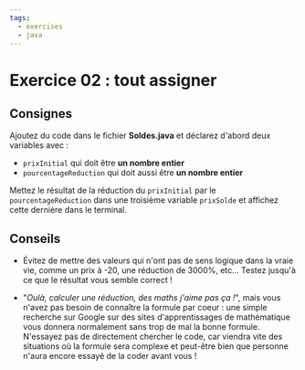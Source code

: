 ```yaml
---
tags:
  - exercises
  - java
---
```


# Exercice 02 : tout assigner

## Consignes

Ajoutez du code dans le fichier **Soldes.java** et déclarez d'abord deux variables avec :

- `prixInitial` qui doit être **un nombre entier**
- `pourcentageReduction` qui doit aussi être **un nombre entier**

Mettez le résultat de la réduction du `prixInitial` par le `pourcentageReduction` dans une troisième variable `prixSolde` et affichez cette dernière dans le terminal.

## Conseils

- Évitez de mettre des valeurs qui n'ont pas de sens logique dans la vraie vie, comme un prix à -20, une réduction de 3000%, etc... Testez jusqu'à ce que le résultat vous semble correct !

- "_Oulà, calculer une réduction, des maths j'aime pas ça !_", mais vous n'avez pas besoin de connaître la formule par coeur : une simple recherche sur Google sur des sites d'apprentissages de mathématique vous donnera normalement sans trop de mal la bonne formule. N'essayez pas de directement chercher le code, car viendra vite des situations où la formule sera complexe et peut-être bien que personne n'aura encore essayé de la coder avant vous !

